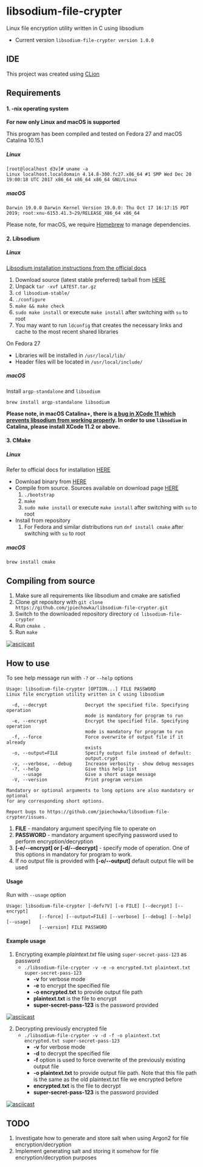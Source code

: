 # libsodium-file-crypter
Linux file encryption utility written in C using libsodium

* Current version `libsodium-file-crypter version 1.0.0`

## IDE

This project was created using [CLion](https://www.jetbrains.com/clion/)

## Requirements

#### 1. -nix operating system

**For now only Linux and macOS is supported**

This program has been compiled and tested on Fedora 27 and macOS Catalina 10.15.1

##### Linux

```
[root@localhost d3v]# uname -a
Linux localhost.localdomain 4.14.8-300.fc27.x86_64 #1 SMP Wed Dec 20 19:00:18 UTC 2017 x86_64 x86_64 x86_64 GNU/Linux
```

##### macOS

```
Darwin 19.0.0 Darwin Kernel Version 19.0.0: Thu Oct 17 16:17:15 PDT 2019; root:xnu-6153.41.3~29/RELEASE_X86_64 x86_64
```

Please note, for macOS, we require [Homebrew](https://brew.sh/) to manage dependencies.

#### 2. Libsodium
##### Linux

[Libsodium installation instructions from the official docs](https://download.libsodium.org/doc/installation/)

1. Download source (latest stable preferred) tarball from [HERE](https://download.libsodium.org/libsodium/releases/)
2. Unpack `tar -xvf LATEST.tar.gz`
3. `cd libsodium-stable/`
4. `./configure`
5. `make && make check`
6. `sudo make install` or execute `make install` after switching with `su` to root
7. You may want to run `ldconfig` that creates the necessary links and cache to the most recent shared libraries

On Fedora 27
* Libraries will be installed in `/usr/local/lib/`
* Header files will be located in `/usr/local/include/`


##### macOS

Install `argp-standalone` and `libsodium`

```
brew install argp-standalone libsodium
```

**Please note, in macOS Catalina+, there is [a bug in XCode 11 which prevents libsodium from working properly](https://github.com/jedisct1/libsodium/issues/881). In order to use `libsodium` in Catalina, please install XCode 11.2 or above.**

#### 3. CMake

##### Linux

Refer to official docs for installation [HERE](https://cmake.org/install/)

* Download binary from [HERE](https://cmake.org/download/)
* Compile from source. Sources available on download page [HERE](https://cmake.org/download/)
    1. `./bootstrap`
    2. `make`
    3. `sudo make install` or execute `make install` after switching with `su` to root
* Install from repository
    1. For Fedora and similar distributions run `dnf install cmake` after switching with `su` to root


##### macOS

```
brew install cmake
```

## Compiling from source

1. Make sure all requirements like libsodium and cmake are satisfied
2. Clone git repository with `git clone https://github.com/jpiechowka/libsodium-file-crypter.git`
3. Switch to the downloaded repository directory `cd libsodium-file-crypter`
4. Run `cmake .`
5. Run `make`

[![asciicast](https://asciinema.org/a/154905.png)](https://asciinema.org/a/154905)

## How to use

To see help message run with `-?` or `--help` options

```
Usage: libsodium-file-crypter [OPTION...] FILE PASSWORD
Linux file encryption utility written in C using libsodium

  -d, --decrypt              Decrypt the specified file. Specifying operation
                             mode is mandatory for program to run
  -e, --encrypt              Encrypt the specified file. Specifying operation
                             mode is mandatory for program to run
  -f, --force                Force overwrite of output file if it already
                             exists
  -o, --output=FILE          Specify output file instead of default:
                             output.crypt
  -v, --verbose, --debug     Increase verbosity - show debug messages
  -?, --help                 Give this help list
      --usage                Give a short usage message
  -V, --version              Print program version

Mandatory or optional arguments to long options are also mandatory or optional
for any corresponding short options.

Report bugs to https://github.com/jpiechowka/libsodium-file-crypter/issues.

```

1. **FILE** - mandatory argument specifying file to operate on
2. **PASSWORD** - mandatory argument specifying password used to perform encryption/decryption
3. **\[-e/--encrypt] or \[-d/--decrypt]** - specify mode of operation. One of this options in mandatory for program to work.
4. If no output file is provided with **\[-o/--output]** default output file will be used

#### Usage

Run with `--usage` option

```
Usage: libsodium-file-crypter [-defv?V] [-o FILE] [--decrypt] [--encrypt]
            [--force] [--output=FILE] [--verbose] [--debug] [--help] [--usage]
            [--version] FILE PASSWORD
```

#### Example usage

1. Encrypting example *plaintext.txt* file using `super-secret-pass-123` as password
    * `./libsodium-file-crypter -v -e -o encrypted.txt plaintext.txt super-secret-pass-123`
        * **-v** for verbose mode
        * **-e** to encrypt the specified file
        * **-o encrypted.txt** to provide output file path
        * **plaintext.txt** is the file to encrypt
        * **super-secret-pass-123** is the password provided

[![asciicast](https://asciinema.org/a/154917.png)](https://asciinema.org/a/154917)

2. Decrypting previously encrypted file
    * `./libsodium-file-crypter -v -d -f -o plaintext.txt encrypted.txt super-secret-pass-123`
        * **-v** for verbose mode
        * **-d** to decrypt the specified file
        * **-f** option is used to force overwrite of the previously existing output file
        * **-o plaintext.txt** to provide output file path. Note that this file path is the same as the old plaintext.txt file we encrypted before
        * **encrypted.txt** is the file to decrypt
        * **super-secret-pass-123** is the password provided

[![asciicast](https://asciinema.org/a/154918.png)](https://asciinema.org/a/154918)

## TODO

1. Investigate how to generate and store salt when using Argon2 for file encryption/decryption
2. Implement generating salt and storing it somehow for file encryption/decryption purposes
